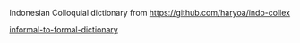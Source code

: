 Indonesian Colloquial dictionary from https://github.com/haryoa/indo-collex

[informal-to-formal-dictionary](https://github.com/haryoa/indo-collex/blob/main/dict/inforformal-formal-Indonesian-dictionary.tsv)
